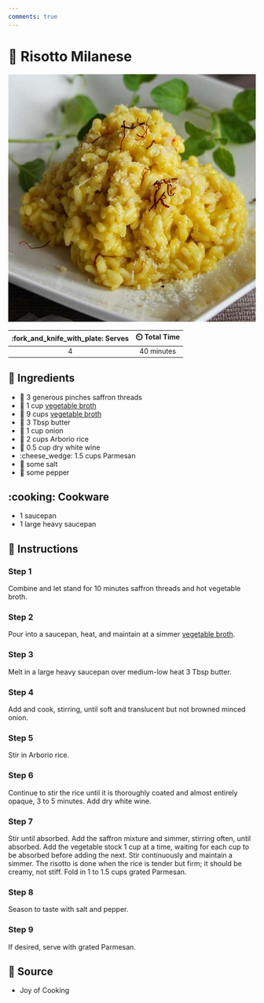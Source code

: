 ```yaml
---
comments: true
---
```

# :ear_of_rice: Risotto Milanese

![Risotto Milanese](../assets/images/risotto-milanese.jpg)

| :fork_and_knife_with_plate: Serves | :timer_clock: Total Time |
|:----------------------------------:|:-----------------------: |
| 4 | 40 minutes |

## :salt: Ingredients

- :tulip: 3 generous pinches saffron threads
- :stew: 1 cup [vegetable broth][1]
- :stew: 9 cups [vegetable broth][1]
- :butter: 3 Tbsp butter
- :onion: 1 cup onion
- :ear_of_rice: 2 cups Arborio rice
- :wine_glass: 0.5 cup dry white wine
- :cheese_wedge: 1.5 cups Parmesan
- :salt: some salt
- :salt: some pepper

## :cooking: Cookware

- 1 saucepan
- 1 large heavy saucepan

## :pencil: Instructions

### Step 1

Combine and let stand for 10 minutes saffron threads and hot vegetable broth.

### Step 2

Pour into a saucepan, heat, and maintain at a simmer [vegetable broth][1].

### Step 3

Melt in a large heavy saucepan over medium-low heat 3 Tbsp butter.

### Step 4

Add and cook, stirring, until soft and translucent but not browned minced onion.

### Step 5

Stir in Arborio rice.

### Step 6

Continue to stir the rice until it is thoroughly coated and almost entirely opaque, 3 to 5 minutes. Add dry white wine.

### Step 7

Stir until absorbed. Add the saffron mixture and simmer, stirring often, until absorbed. Add the vegetable stock 1 cup
at a time, waiting for each cup to be absorbed before adding the next. Stir continuously and maintain a simmer. The
risotto is done when the rice is tender but firm; it should be creamy, not stiff. Fold in 1 to 1.5 cups grated Parmesan.

### Step 8

Season to taste with salt and pepper.

### Step 9

If desired, serve with grated Parmesan.

## :link: Source

- Joy of Cooking

[1]: <../ingredients/vegetable-broth.md>
